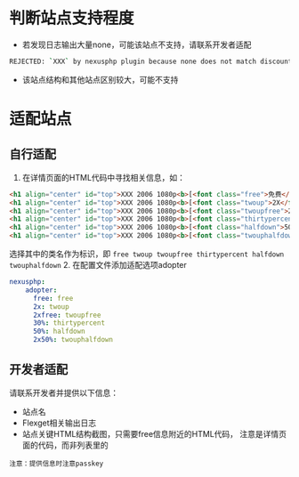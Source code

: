 # 判断站点支持程度
- 若发现日志输出大量none，可能该站点不支持，请联系开发者适配
```bash
REJECTED: `XXX` by nexusphp plugin because none does not match discount
```
- 该站点结构和其他站点区别较大，可能不支持

# 适配站点
## 自行适配
1. 在详情页面的HTML代码中寻找相关信息，如：
```html
<h1 align="center" id="top">XXX 2006 1080p<b>[<font class="free">免费</font>]</b></h1>
<h1 align="center" id="top">XXX 2006 1080p<b>[<font class="twoup">2X</font>]</b></h1>
<h1 align="center" id="top">XXX 2006 1080p<b>[<font class="twoupfree">2X免费</font>]</b></h1>
<h1 align="center" id="top">XXX 2006 1080p<b>[<font class="thirtypercent">30%</font>]</b></h1>
<h1 align="center" id="top">XXX 2006 1080p<b>[<font class="halfdown">50%</font>]</b></h1>
<h1 align="center" id="top">XXX 2006 1080p<b>[<font class="twouphalfdown">2X50%</font>]</b></h1>
```
选择其中的类名作为标识，即 `free twoup twoupfree thirtypercent halfdown twouphalfdown`
2. 在配置文件添加适配选项adopter
```yaml
nexusphp:
    adopter:
      free: free
      2x: twoup
      2xfree: twoupfree
      30%: thirtypercent
      50%: halfdown
      2x50%: twouphalfdown
```
## 开发者适配
请联系开发者并提供以下信息：
- 站点名
- Flexget相关输出日志
- 站点关键HTML结构截图，只需要free信息附近的HTML代码，
注意是详情页面的代码，而非列表里的

`注意：提供信息时注意passkey`